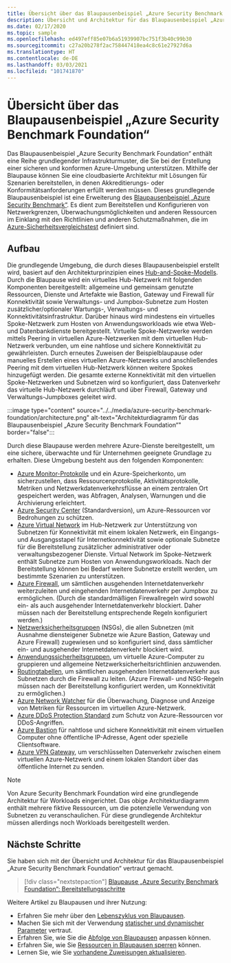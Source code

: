 ```yaml
---
title: Übersicht über das Blaupausenbeispiel „Azure Security Benchmark Foundation“
description: Übersicht und Architektur für das Blaupausenbeispiel „Azure Security Benchmark Foundation“.
ms.date: 02/17/2020
ms.topic: sample
ms.openlocfilehash: ed497eff85e07b6a51939907bc751f3b40c99b30
ms.sourcegitcommit: c27a20b278f2ac758447418ea4c8c61e27927d6a
ms.translationtype: HT
ms.contentlocale: de-DE
ms.lasthandoff: 03/03/2021
ms.locfileid: "101741870"
---
```

# <a name="overview-of-the-azure-security-benchmark-foundation-blueprint-sample"></a>Übersicht über das Blaupausenbeispiel „Azure Security Benchmark Foundation“

Das Blaupausenbeispiel „Azure Security Benchmark Foundation“ enthält eine Reihe grundlegender Infrastrukturmuster, die Sie bei der Erstellung einer sicheren und konformen Azure-Umgebung unterstützen. Mithilfe der Blaupause können Sie eine cloudbasierte Architektur mit Lösungen für Szenarien bereitstellen, in denen Akkreditierungs- oder Konformitätsanforderungen erfüllt werden müssen. Dieses grundlegende Blaupausenbeispiel ist eine Erweiterung des [Blaupausenbeispiel „Azure Security Benchmark“](../azure-security-benchmark.md). Es dient zum Bereitstellen und Konfigurieren von Netzwerkgrenzen, Überwachungsmöglichkeiten und anderen Ressourcen im Einklang mit den Richtlinien und anderen Schutzmaßnahmen, die im [Azure-Sicherheitsvergleichstest](../../../../security/benchmarks/index.yml) definiert sind.

## <a name="architecture"></a>Aufbau

Die grundlegende Umgebung, die durch dieses Blaupausenbeispiel erstellt wird, basiert auf den Architekturprinzipien eines [Hub-and-Spoke-Modells](/azure/architecture/reference-architectures/hybrid-networking/hub-spoke).
Durch die Blaupause wird ein virtuelles Hub-Netzwerk mit folgenden Komponenten bereitgestellt: allgemeine und gemeinsam genutzte Ressourcen, Dienste und Artefakte wie Bastion, Gateway und Firewall für Konnektivität sowie Verwaltungs- und Jumpbox-Subnetze zum Hosten zusätzlicher/optionaler Wartungs-, Verwaltungs- und Konnektivitätsinfrastruktur. Darüber hinaus wird mindestens ein virtuelles Spoke-Netzwerk zum Hosten von Anwendungsworkloads wie etwa Web- und Datenbankdienste bereitgestellt. Virtuelle Spoke-Netzwerke werden mittels Peering in virtuellen Azure-Netzwerken mit dem virtuellen Hub-Netzwerk verbunden, um eine nahtlose und sichere Konnektivität zu gewährleisten. Durch erneutes Zuweisen der Beispielblaupause oder manuelles Erstellen eines virtuellen Azure-Netzwerks und anschließendes Peering mit dem virtuellen Hub-Netzwerk können weitere Spokes hinzugefügt werden. Die gesamte externe Konnektivität mit den virtuellen Spoke-Netzwerken und Subnetzen wird so konfiguriert, dass Datenverkehr das virtuelle Hub-Netzwerk durchläuft und über Firewall, Gateway und Verwaltungs-Jumpboxes geleitet wird.

:::image type="content" source="../../media/azure-security-benchmark-foundation/architecture.png" alt-text="Architekturdiagramm für das Blaupausenbeispiel „Azure Security Benchmark Foundation“" border="false":::

Durch diese Blaupause werden mehrere Azure-Dienste bereitgestellt, um eine sichere, überwachte und für Unternehmen geeignete Grundlage zu erhalten. Diese Umgebung besteht aus den folgenden Komponenten:

- [Azure Monitor-Protokolle](../../../../azure-monitor/logs/data-platform-logs.md) und ein Azure-Speicherkonto, um sicherzustellen, dass Ressourcenprotokolle, Aktivitätsprotokolle, Metriken und Netzwerkdatenverkehrsflüsse an einem zentralen Ort gespeichert werden, was Abfragen, Analysen, Warnungen und die Archivierung erleichtert.
- [Azure Security Center](../../../../security-center/security-center-introduction.md) (Standardversion), um Azure-Ressourcen vor Bedrohungen zu schützen.
- [Azure Virtual Network](../../../../virtual-network/virtual-networks-overview.md) im Hub-Netzwerk zur Unterstützung von Subnetzen für Konnektivität mit einem lokalen Netzwerk, ein Eingangs- und Ausgangsstapel für Internetkonnektivität sowie optionale Subnetze für die Bereitstellung zusätzlicher administrativer oder verwaltungsbezogener Dienste. Virtual Network im Spoke-Netzwerk enthält Subnetze zum Hosten von Anwendungsworkloads. Nach der Bereitstellung können bei Bedarf weitere Subnetze erstellt werden, um bestimmte Szenarien zu unterstützen.
- [Azure Firewall](../../../../firewall/overview.md), um sämtlichen ausgehenden Internetdatenverkehr weiterzuleiten und eingehenden Internetdatenverkehr per Jumpbox zu ermöglichen. (Durch die standardmäßigen Firewallregeln wird sowohl ein- als auch ausgehender Internetdatenverkehr blockiert. Daher müssen nach der Bereitstellung entsprechende Regeln konfiguriert werden.)
- [Netzwerksicherheitsgruppen](../../../../virtual-network/network-security-group-how-it-works.md) (NSGs), die allen Subnetzen (mit Ausnahme diensteigener Subnetze wie Azure Bastion, Gateway und Azure Firewall) zugewiesen und so konfiguriert sind, dass sämtlicher ein- und ausgehender Internetdatenverkehr blockiert wird.
- [Anwendungssicherheitsgruppen](../../../../virtual-network/application-security-groups.md), um virtuelle Azure-Computer zu gruppieren und allgemeine Netzwerksicherheitsrichtlinien anzuwenden.
- [Routingtabellen](../../../../virtual-network/manage-route-table.md), um sämtlichen ausgehenden Internetdatenverkehr aus Subnetzen durch die Firewall zu leiten. (Azure Firewall- und NSG-Regeln müssen nach der Bereitstellung konfiguriert werden, um Konnektivität zu ermöglichen.)
- [Azure Network Watcher](../../../../network-watcher/network-watcher-monitoring-overview.md) für die Überwachung, Diagnose und Anzeige von Metriken für Ressourcen im virtuellen Azure-Netzwerk.
- [Azure DDoS Protection Standard](../../../../ddos-protection/ddos-protection-overview.md) zum Schutz von Azure-Ressourcen vor DDoS-Angriffen.
- [Azure Bastion](../../../../bastion/bastion-overview.md) für nahtlose und sichere Konnektivität mit einem virtuellen Computer ohne öffentliche IP-Adresse, Agent oder spezielle Clientsoftware.
- [Azure VPN Gateway](../../../../vpn-gateway/vpn-gateway-about-vpngateways.md), um verschlüsselten Datenverkehr zwischen einem virtuellen Azure-Netzwerk und einem lokalen Standort über das öffentliche Internet zu senden.

> [!NOTE] 
> Von Azure Security Benchmark Foundation wird eine grundlegende Architektur für Workloads eingerichtet. Das obige Architekturdiagramm enthält mehrere fiktive Ressourcen, um die potenzielle Verwendung von Subnetzen zu veranschaulichen. Für diese grundlegende Architektur müssen allerdings noch Workloads bereitgestellt werden.

## <a name="next-steps"></a>Nächste Schritte

Sie haben sich mit der Übersicht und Architektur für das Blaupausenbeispiel „Azure Security Benchmark Foundation“ vertraut gemacht.

> [!div class="nextstepaction"]
> [Blaupause „Azure Security Benchmark Foundation“: Bereitstellungsschritte](./deploy.md)

Weitere Artikel zu Blaupausen und ihrer Nutzung:

- Erfahren Sie mehr über den [Lebenszyklus von Blaupausen](../../concepts/lifecycle.md).
- Machen Sie sich mit der Verwendung [statischer und dynamischer Parameter](../../concepts/parameters.md) vertraut.
- Erfahren Sie, wie Sie die [Abfolge von Blaupausen](../../concepts/sequencing-order.md) anpassen können.
- Erfahren Sie, wie Sie [Ressourcen in Blaupausen sperren](../../concepts/resource-locking.md) können.
- Lernen Sie, wie Sie [vorhandene Zuweisungen aktualisieren](../../how-to/update-existing-assignments.md).